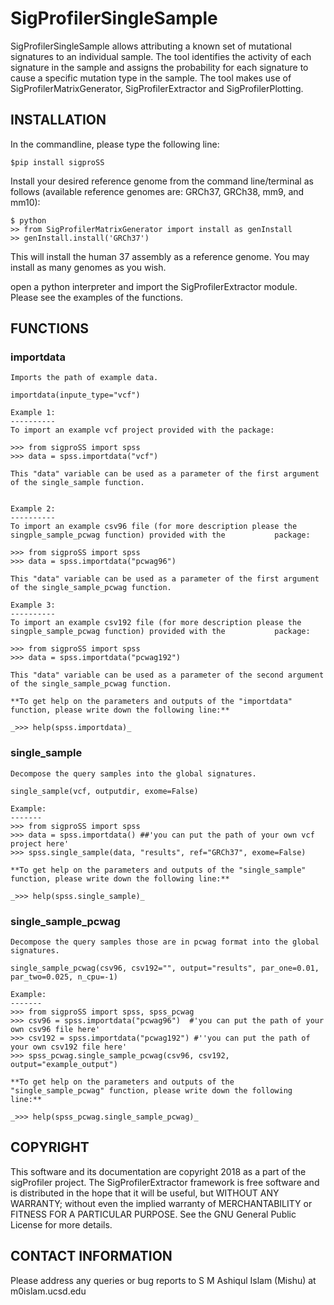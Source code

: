 # SigProfilerSingleSample
SigProfilerSingleSample allows attributing a known set of mutational signatures to an individual sample. The tool identifies the activity of each signature in the sample and assigns the probability for each signature to cause a specific mutation type in the sample. The tool makes use of SigProfilerMatrixGenerator, SigProfilerExtractor and SigProfilerPlotting. 

## INSTALLATION
In the commandline, please type the following line:
```
$pip install sigproSS
```
Install your desired reference genome from the command line/terminal as follows (available reference genomes are: GRCh37, GRCh38, mm9, and mm10):
```
$ python
>> from SigProfilerMatrixGenerator import install as genInstall
>> genInstall.install('GRCh37')
```
This will install the human 37 assembly as a reference genome. You may install as many genomes as you wish.

open a python interpreter and import the SigProfilerExtractor module. Please see the examples of the functions. 

## FUNCTIONS

### importdata 
    
    
    Imports the path of example data.
    
    importdata(inpute_type="vcf")

    Example 1: 
    ----------
    To import an example vcf project provided with the package:
    
    >>> from sigproSS import spss 
    >>> data = spss.importdata("vcf")
    
    This "data" variable can be used as a parameter of the first argument of the single_sample function.
        
    
    Example 2: 
    ----------
    To import an example csv96 file (for more description please the singple_sample_pcwag function) provided with the           package:
        
    >>> from sigproSS import spss 
    >>> data = spss.importdata("pcwag96")
    
    This "data" variable can be used as a parameter of the first argument of the single_sample_pcwag function.
    
    Example 3: 
    ----------
    To import an example csv192 file (for more description please the singple_sample_pcwag function) provided with the           package:
        
    >>> from sigproSS import spss 
    >>> data = spss.importdata("pcwag192")
    
    This "data" variable can be used as a parameter of the second argument of the single_sample_pcwag function.
    
    **To get help on the parameters and outputs of the "importdata" function, please write down the following line:**
    
    _>>> help(spss.importdata)_
    
### single_sample

    Decompose the query samples into the global signatures.
    
    single_sample(vcf, outputdir, exome=False)
    
    Example: 
    -------
    >>> from sigproSS import spss 
    >>> data = spss.importdata() ##'you can put the path of your own vcf project here'
    >>> spss.single_sample(data, "results", ref="GRCh37", exome=False)
    
    **To get help on the parameters and outputs of the "single_sample" function, please write down the following line:**
    
    _>>> help(spss.single_sample)_
    
### single_sample_pcwag
    Decompose the query samples those are in pcwag format into the global signatures.
    
    single_sample_pcwag(csv96, csv192="", output="results", par_one=0.01, par_two=0.025, n_cpu=-1)
    
    Example: 
    -------
    >>> from sigproSS import spss, spss_pcwag 
    >>> csv96 = spss.importdata("pcwag96")  #'you can put the path of your own csv96 file here'
    >>> csv192 = spss.importdata("pcwag192") #''you can put the path of your own csv192 file here'
    >>> spss_pcwag.single_sample_pcwag(csv96, csv192, output="example_output")
    
    **To get help on the parameters and outputs of the "single_sample_pcwag" function, please write down the following line:**
    
    _>>> help(spss_pcwag.single_sample_pcwag)_    
    
## COPYRIGHT
This software and its documentation are copyright 2018 as a part of the sigProfiler project. The SigProfilerExtractor framework is free software and is distributed in the hope that it will be useful, but WITHOUT ANY WARRANTY; without even the implied warranty of MERCHANTABILITY or FITNESS FOR A PARTICULAR PURPOSE. See the GNU General Public License for more details.

## CONTACT INFORMATION
Please address any queries or bug reports to S M Ashiqul Islam (Mishu) at m0islam.ucsd.edu
